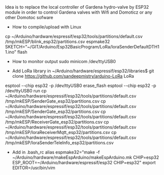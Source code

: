 Idea is to replace the local controller of Gardena hydro-valve by ESP32 module in order to control Gardena valves with Wifi and Domoticz or any other Domotoc sofware

* How to compile/upload with Linux

cp ~/Arduino/hardware/espressif/esp32/tools/partitions/default.csv /tmp/mkESP/blink_esp32/partitions.csv
espmake32 SKETCH="~/GIT/Arduino/Esp32BasicProgram/LoRa/loraSenderDefaultDTH11.ino" flash


* How to monitor output
sudo minicom /dev/ttyUSB0


* Add LoRa library 
in ~/Arduino/hardware/espressif/esp32/libraries$
git clone https://github.com/sandeepmistry/arduino-LoRa LoRa

esptool --chip esp32 -p /dev/ttyUSB0 erase_flash
esptool --chip esp32 -p /dev/ttyUSB0 run
cp ~/Arduino/hardware/espressif/esp32/tools/partitions/default.csv /tmp/mkESP/SenderGate_esp32/partitions.csv
cp ~/Arduino/hardware/espressif/esp32/tools/partitions/default.csv /tmp/mkESP/SenderGate_esp32/partitions.csv
cp ~/Arduino/hardware/espressif/esp32/tools/partitions/default.csv /tmp/mkESP/ReceiverGate_esp32/partitions.csv
cp ~/Arduino/hardware/espressif/esp32/tools/partitions/default.csv /tmp/mkESP/loraReceiverMqtt_esp32/partitions.csv
cp ~/Arduino/hardware/espressif/esp32/tools/partitions/default.csv /tmp/mkESP/loraSenderTeleInfo_esp32/partitions.csv

* Add in .bash_rc
alias espmake32="make -f ~/Arduino/hardware/makeEspArduino/makeEspArduino.mk CHIP=esp32 ESP_ROOT=~/Arduino/hardware/espressif/esp32 CHIP=esp32"
export EDITOR=/usr/bin/vim
